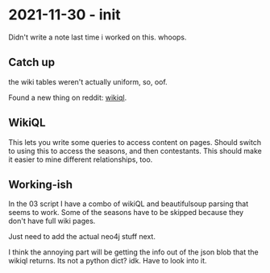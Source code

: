 # 2021-11-30 - init

Didn't write a note last time i worked on this. whoops. 

## Catch up
the wiki tables weren't actually uniform, so, oof.

Found a new thing on reddit: [wikiql](https://github.com/zverok/wikipedia_ql).

## WikiQL

This lets you write some queries to access content on pages. Should switch to using this to access the seasons, and then contestants. This should make it easier to mine different relationships, too. 

## Working-ish
In the 03 script I have a combo of wikiQL and beautifulsoup parsing that seems to work. Some of the seasons have to be skipped because they don't have full wiki pages. 

Just need to add the actual neo4j stuff next. 

I think the annoying part will be getting the info out of the json blob that the wikiql returns. Its not a python dict? idk. Have to look into it.
